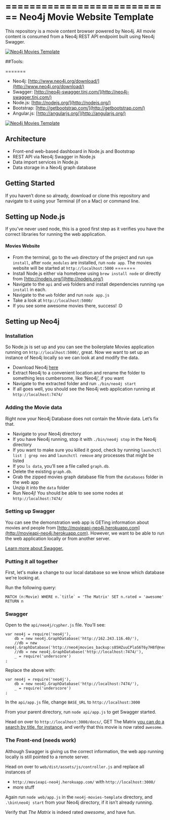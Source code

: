 ============================
Neo4j Movie Website Template
============================

This repository is a movie content browser powered by Neo4j. All movie content is consumed from a Neo4j REST API endpoint built using Neo4j Swagger.

<a href="http://neo4jmovies.herokuapp.com">![Neo4j Movies Template](http://i.imgur.com/lL2M3Z0.png)</a>

##Tools:

=======
* Neo4j: [http://www.neo4j.org/download/](http://www.neo4j.org/download/)
* Swagger: [http://neo4j-swagger.tinj.com/](http://neo4j-swagger.tinj.com/)
* Node.js: [http://nodejs.org/](http://nodejs.org/)
* Bootstrap: [http://getbootstrap.com/](http://getbootstrap.com/)
* Angular.js: [http://angularjs.org/](http://angularjs.org/)

<a href="http://neo4jmovies.herokuapp.com">![Neo4j Movies Template](http://i.imgur.com/lL2M3Z0.png)</a>

## Architecture

* Front-end web-based dashboard in Node.js and Bootstrap
* REST API via Neo4j Swagger in Node.js
* Data import services in Node.js
* Data storage in a Neo4j graph database

## Getting Started

If you haven’t done so already, download or clone this repository and navigate to it using your Terminal (if on a Mac) or command line.


## Setting up Node.js

If you’ve never used node, this is a good first step as it verifies you have the correct libraries for running the web application. 

#### Movies Website
* From the terminal, go to the `web` directory of the project and run `npm install`, after `node_modules` are installed, run `node app`. The movies website will be started at `http://localhost:5000`
=======
* Install Node.js either via homebrew using `brew install node` or directly from [http://nodejs.org/](http://nodejs.org/)
* Navigate to the `api` and `web` folders and install dependencies running  `npm install` in each.
* Navigate to the `web` folder and run `node app.js`
* Take a look at `http://localhost:5000/`
* If you see some awesome movies there, success! :D

## Setting up Neo4j

### Installation
So Node.js is set up and you can see the boilerplate Movies application running on `http://localhost:5000/`, great. Now we want to set up an instance of Neo4j locally so we can look at and modify the data. 

* Download Neo4j [here](http://www.neo4j.org/download)
* Extract Neo4j to a convenient location and rename the folder to something less cumbersome, like ‘Neo4j’, if you want
* Navigate to the extracted folder and run `./bin/neo4j start` 
* If all goes well, you should see the Neo4j web application running at `http://localhost:7474/`

### Adding the Movie data

Right now your Neo4j Database does not contain the Movie data.  Let’s fix that. 

* Navigate to your Neo4j directory
* If you have Neo4j running, stop it with `./bin/neo4j stop` in the Neo4j directory
* If you want to make sure you killed it good, check by running `launchctl list | grep neo` and `launchctl remove` any processes that might be listed
* If you `ls data`, you’ll see a file called `graph.db`.
* Delete the existing `graph.db`.
* Grab the zipped movies graph database file from the `databases` folder in the web app
* Unzip it into the `data` folder
* Run Neo4j! You should be able to see some nodes at `http://localhost:7474/`

### Setting up Swagger

You can see the demonstration web app is GETing information about movies and people from [http://movieapi-neo4j.herokuapp.com](http://movieapi-neo4j.herokuapp.com). However, we want to be able to run the web application locally or from another server. 

[Learn more about Swagger.](http://neo4j-swagger.tinj.com/)

### Putting it all together

First, let's make a change to our local database so we know which database we're looking at. 

Run the following query:
 
```
MATCH (n:Movie) WHERE n.`title` = 'The Matrix' SET n.rated = 'awesome' RETURN n
```

### Swagger
Open to the `api/neo4j/cypher.js` file. You’ll see:

```
var neo4j = require('neo4j'),
    db = new neo4j.GraphDatabase('http://162.243.116.40/'),
    //db = new neo4j.GraphDatabase('http://neo4jmovies_backup:s85HZuuCPlaS6T6y7H8f@neo4jmoviesbackup.sb01.stations.graphenedb.com:24789/'),
    //db = new neo4j.GraphDatabase('http://localhost:7474/'),
    _ = require('underscore')
;
```

Replace the above with:

```
var neo4j = require('neo4j'),
    db = new neo4j.GraphDatabase('http://localhost:7474/'),
    _ = require('underscore')
;
```

In the `api/app.js` file, change `BASE_URL` to `http://localhost:3000`

From your parent directory, run `node api/app.js` to get Swagger started.

Head on over to `http://localhost:3000/docs/`, GET The Matrix [you can do a search by title, for instance](http://localhost:3000/docs/#!/movies/getMovieByTitle_get_3), and verify that this movie is now rated `awesome`.

### The Front-end (needs work)

Although Swagger is giving us the correct information, the web app running locally is still pointed to a remote server. 

Head on over to `web/dist/assets/js/controller.js` and replace all instances of 

* `http://movieapi-neo4j.herokuapp.com/` with `http://localhost:3000/`
* more stuff

Again run `node web/app.js` in the `neo4j-movies-template` directory, and `.\bin\neo4j start` from your Neo4j directory, if it isn’t already running. 

Verify that *The Matrix* is indeed rated *awesome*, and have fun. 
